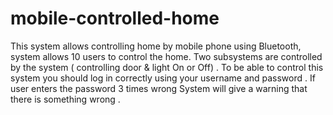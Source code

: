 # mobile-controlled-home
This system allows controlling home by mobile phone using Bluetooth, system allows 10 users to control the home.
Two subsystems are controlled by the system ( controlling door & light On or Off) . To be able to control this system you should log in correctly using your username and password . If user enters the password 3 times wrong System will give a warning that there is  something wrong . 
